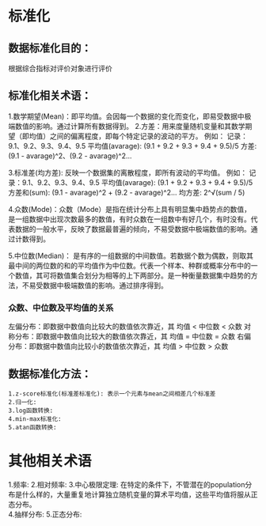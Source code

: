 # 标准化
## 数据标准化目的：
   根据综合指标对评价对象进行评价
   
## 标准化相关术语：
1.数学期望(Mean)：即平均值。会因每一个数据的变化而变化，即易受数据中极端数值的影响。通过计算所有数据得到。
2.方差：用来度量随机变量和其数学期望（即均值）之间的偏离程度，即每个特定记录的波动的平方。
例如：
  记录：9.1、9.2、9.3、9.4、9.5
  平均值(avarage):  (9.1 + 9.2 + 9.3 + 9.4 + 9.5)/5
  方差: (9.1 - avarage)^2、(9.2 - avarage)^2...

3.标准差(均方差): 反映一个数据集的离散程度，即所有波动的平均值。
例如：
  记录：9.1、9.2、9.3、9.4、9.5
  平均值(avarage):  (9.1 + 9.2 + 9.3 + 9.4 + 9.5)/5
  方差和(sum): (9.1 - avarage)^2 + (9.2 - avarage)^2...
  均方差: 2^√(sum / 5)


4.众数(Mode)：众数（Mode）是指在统计分布上具有明显集中趋势点的数值，是一组数据中出现次数最多的数值，有时众数在一组数中有好几个，有时没有。代表数据的一般水平，反映了数据最普遍的倾向，不易受数据中极端数值的影响。通过计数得到。

5.中位数(Median)： 是有序的一组数据的中间数值。若数据个数为偶数，则取其最中间的两位数的和的平均值作为中位数。代表一个样本、种群或概率分布中的一个数值，其可将数值集合划分为相等的上下两部分。是一种衡量数据集中趋势的方法，不易受数据中极端数值的影响。通过排序得到。

### 众数、中位数及平均值的关系
左偏分布：即数据中数值向比较大的数值依次靠近，其 均值 < 中位数 < 众数
对称分布：即数据中数值向比较大的数值依次靠近，其 均值 = 中位数 = 众数
右偏分布：即数据中数值向比较小的数值依次靠近，其 均值 > 中位数 > 众数


## 数据标准化方法：
    1.z-score标准化(标准差标准化): 表示一个元素与mean之间相差几个标准差
    2.归一化:
    3.log函数转换:
    4.min-max标准化:
    5.atan函数转换:


# 其他相关术语
  1.频率:
  2.相对频率: 
  3.中心极限定理: 在特定的条件下，不管潜在的population分布是什么样的，大量重复地计算独立随机变量的算术平均值，这些平均值将服从正态分布。  
  4.抽样分布:
  5.正态分布: